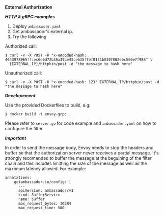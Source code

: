 **External Authorization**

***HTTP & gRPC examples***

1. Deploy `ambassador.yaml`
2. Get ambassador's external ip.
3. Try the following:

Authorized call:
```
$ curl -v -X POST -H "x-encoded-hash: 4643978965ffcec6e6d73b36a39ae43ceb15f7ef8131b8307862ebc560e7f988" \
  {EXTERNAL_IP}/httpbin/post -d "the message to hash here"
```

Unauthorized call:
```
$ curl -v -X POST -H "x-encoded-hash: 123" EXTERNAL_IP/httpbin/post -d "the message to hash here"
```

***Developement***

Use the provided Dockerfiles to build, e.g:
```
$ docker build -t envoy-grpc .
```

Please refer to `server.go` for code example and `ambassador.yaml` on how to configure the filter. 

***Important***

In order to send the message body, Envoy needs to stop the headers and buffer so that the authorization server 
never receives a partial message. It's strongly recomended to buffer the message at the beguining of the filter 
chain and this includes limitting the size of the message as well as the maximum latency allowed. For example:
```
annotations:
    getambassador.io/config: |
      ---
      apiVersion: ambassador/v1
      kind: BufferService
      name: buffer
      max_request_bytes: 16384
      max_request_time: 500
```
